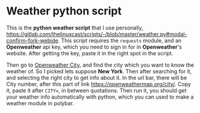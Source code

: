 # Weather python script

This is the **python weather script** that I use personally, https://gitlab.com/thelinuxcast/scripts/-/blob/master/weather.py#modal-confirm-fork-webide. 
This script requires the `requests` module, and an **Openweather** api key, which you need to sign in for in **Openweather**'s website. After getting the key, paste it in the right spot in the script.     

Then go to  [Openweather City](https://openweathermap.org/city), and find the city which you want to know the weather of. So I picked 
lets suppose **New York**. Then after searching for it, and selecting the right city to get info about it.
In the url bar, there will be City number, after this part of link https://openweathermap.org/city/. 
Copy it, paste it after `CITY=`, in between quotations. Then run it, you should get your weather info 
automatically with python, which you can used to make a weather module in polybar.  
